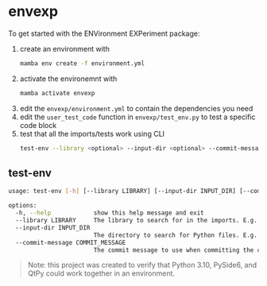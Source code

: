 # envexp

To get started with the ENVironment EXPeriment package:

1. create an environment with
   ```bash
   mamba env create -f environment.yml
   ```
2. activate the environemnt with
   ```bash
   mamba activate envexp
   ```
3. edit the `envexp/environment.yml` to contain the dependencies you need
4. edit the `user_test_code` function in `envexp/test_env.py` to test a specific code block
5. test that all the imports/tests work using CLI
   ```bash
   test-env --library <optional> --input-dir <optional> --commit-message <required>
   ```

## test-env

```bash
usage: test-env [-h] [--library LIBRARY] [--input-dir INPUT_DIR] [--commit-message COMMIT_MESSAGE]

options:
  -h, --help            show this help message and exit
  --library LIBRARY     The library to search for in the imports. E.g. 'qtpy'.
  --input-dir INPUT_DIR
                        The directory to search for Python files. E.g. 'C:\path o\sleap'.
  --commit-message COMMIT_MESSAGE
                        The commit message to use when committing the changes.
```

> Note: this project was created to verify that Python 3.10, PySide6, and QtPy could work
> together in an environment.
